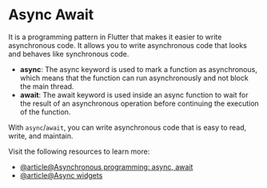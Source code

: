 # Async Await

It is a programming pattern in Flutter that makes it easier to write asynchronous code. It allows you to write asynchronous code that looks and behaves like synchronous code.

- **async**: The async keyword is used to mark a function as asynchronous, which means that the function can run asynchronously and not block the main thread.
- **await**: The await keyword is used inside an async function to wait for the result of an asynchronous operation before continuing the execution of the function.

With `async`/`await`, you can write asynchronous code that is easy to read, write, and maintain.

Visit the following resources to learn more:

- [@article@Asynchronous programming: async, await](https://dart.dev/codelabs/async-await)
- [@article@Async widgets](https://docs.flutter.dev/development/ui/widgets/async)
